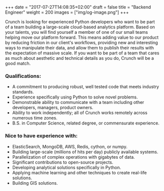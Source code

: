 +++
date = "2017-07-27T14:08:35+02:00"
draft = false
title = "Backend Engineer"
weight = 200
images = ["img/og-image.png"]
+++

Crunch is looking for experienced Python developers who want to be part of a team building a large-scale cloud-based analytics platform.  Based on your talents, you will find yourself a member of one of our small teams helping move our platform forward.  This means adding value to our product by reducing friction in our client's workflows, providing new and interesting ways to manipulate their data, and allow them to publish their results with the expectation of massive scale.  If you want to be part of a team that cares as much about aesthetic and technical details as you do, Crunch will be a good match.       


### Qualifications:

* A commitment to producing robust, well tested code that meets industry standards.
* Experience specifically using Python to solve novel problems.
* Demonstrable ability to communicate with a team including other developers, managers, product owners.
* Ability to work independently; all of Crunch works remotely across numerous time zones.
* B.S. in Computer Science, related degree, or commensurate experience.

### Nice to have experience with:

* ElasticSearch, MongoDB, AWS, Redis, cython, or numpy.
* Building large-scale (millions of hits per day) publicly available systems.
* Parallelization of complex operations with gigabytes of data.  
* Significant contributions to open-source projects.
* Developing analytical solutions specifically in Python.
* Applying machine learning and other techniques to create real-life solutions.
* Building GIS solutions.
